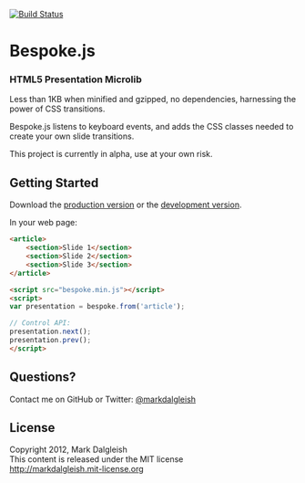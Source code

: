 [![Build Status](https://secure.travis-ci.org/markdalgleish/bespoke.js.png)](http://travis-ci.org/markdalgleish/bespoke.js)

# Bespoke.js

### HTML5 Presentation Microlib

Less than 1KB when minified and gzipped, no dependencies, harnessing the power of CSS transitions.

Bespoke.js listens to keyboard events, and adds the CSS classes needed to create your own slide transitions.

This project is currently in alpha, use at your own risk.

## Getting Started

Download the [production version][min] or the [development version][max].

[min]: https://raw.github.com/markdalgleish/bespoke.js/master/dist/bespoke.min.js
[max]: https://raw.github.com/markdalgleish/bespoke.js/master/dist/bespoke.js

In your web page:

```html
<article>
	<section>Slide 1</section>
	<section>Slide 2</section>
	<section>Slide 3</section>
</article>

<script src="bespoke.min.js"></script>
<script>
var presentation = bespoke.from('article');

// Control API:
presentation.next();
presentation.prev();
</script>
```

## Questions?

Contact me on GitHub or Twitter: [@markdalgleish](http://twitter.com/markdalgleish)

## License

Copyright 2012, Mark Dalgleish  
This content is released under the MIT license  
http://markdalgleish.mit-license.org
